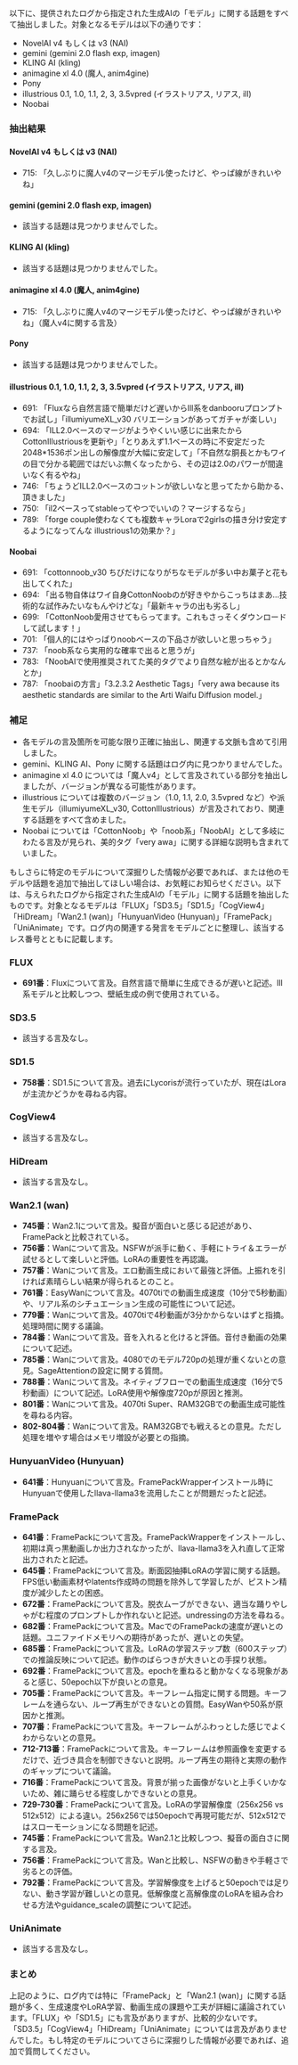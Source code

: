 以下に、提供されたログから指定された生成AIの「モデル」に関する話題をすべて抽出しました。対象となるモデルは以下の通りです：
- NovelAI v4 もしくは v3 (NAI)
- gemini (gemini 2.0 flash exp, imagen)
- KLING AI (kling)
- animagine xl 4.0 (魔人, anim4gine)
- Pony
- illustrious 0.1, 1.0, 1.1, 2, 3, 3.5vpred (イラストリアス, リアス, ill)
- Noobai

### 抽出結果

#### NovelAI v4 もしくは v3 (NAI)
- 715: 「久しぶりに魔人v4のマージモデル使ったけど、やっぱ線がきれいやね」

#### gemini (gemini 2.0 flash exp, imagen)
- 該当する話題は見つかりませんでした。

#### KLING AI (kling)
- 該当する話題は見つかりませんでした。

#### animagine xl 4.0 (魔人, anim4gine)
- 715: 「久しぶりに魔人v4のマージモデル使ったけど、やっぱ線がきれいやね」（魔人v4に関する言及）

#### Pony
- 該当する話題は見つかりませんでした。

#### illustrious 0.1, 1.0, 1.1, 2, 3, 3.5vpred (イラストリアス, リアス, ill)
- 691: 「Fluxなら自然言語で簡単だけど遅いからIll系をdanbooruプロンプトでお試し」「illumiyumeXL_v30 バリエーションがあってガチャが楽しい」
- 694: 「ILL2.0ベースのマージがようやくいい感じに出来たからCottonIllustriousを更新や」「とりあえず1.1ベースの時に不安定だった2048*1536ポン出しの解像度が大幅に安定して」「不自然な胴長とかもワイの目で分かる範囲ではだいぶ無くなったから、その辺は2.0のパワーが間違いなく有るやね」
- 746: 「ちょうどILL2.0ベースのコットンが欲しいなと思ってたから助かる、頂きました」
- 750: 「il2ベースってstableってやつでいいの？マージするなら」
- 789: 「forge couple使わなくても複数キャラLoraで2girlsの描き分け安定するようになってんな illustrious1の効果か？」

#### Noobai
- 691: 「cottonnoob_v30 ちびだけになりがちなモデルが多い中お菓子と花も出してくれた」
- 694: 「出る物自体はワイ自身CottonNoobのが好きやからこっちはまあ…技術的な試作みたいなもんやけどな」「最新キャラの出も劣るし」
- 699: 「CottonNoob愛用させてもらってます。これもさっそくダウンロードして試します！」
- 701: 「個人的にはやっぱりnoobベースの下品さが欲しいと思っちゃう」
- 737: 「noob系なら実用的な確率で出ると思うが」
- 783: 「NoobAIで使用推奨されてた美的タグでより自然な絵が出るとかなんとか」
- 787: 「noobaiの方言」「3.2.3.2 Aesthetic Tags」「very awa because its aesthetic standards are similar to the Arti Waifu Diffusion model.」

### 補足
- 各モデルの言及箇所を可能な限り正確に抽出し、関連する文脈も含めて引用しました。
- gemini、KLING AI、Pony に関する話題はログ内に見つかりませんでした。
- animagine xl 4.0 については「魔人v4」として言及されている部分を抽出しましたが、バージョンが異なる可能性があります。
- illustrious については複数のバージョン（1.0, 1.1, 2.0, 3.5vpred など）や派生モデル（illumiyumeXL_v30, CottonIllustrious）が言及されており、関連する話題をすべて含めました。
- Noobai については「CottonNoob」や「noob系」「NoobAI」として多岐にわたる言及が見られ、美的タグ「very awa」に関する詳細な説明も含まれていました。

もしさらに特定のモデルについて深掘りした情報が必要であれば、または他のモデルや話題を追加で抽出してほしい場合は、お気軽にお知らせください。以下は、与えられたログから指定された生成AIの「モデル」に関する話題を抽出したものです。対象となるモデルは「FLUX」「SD3.5」「SD1.5」「CogView4」「HiDream」「Wan2.1 (wan)」「HunyuanVideo (Hunyuan)」「FramePack」「UniAnimate」です。ログ内の関連する発言をモデルごとに整理し、該当するレス番号とともに記載します。

### FLUX
- **691番**：Fluxについて言及。自然言語で簡単に生成できるが遅いと記述。Ill系モデルと比較しつつ、壁紙生成の例で使用されている。

### SD3.5
- 該当する言及なし。

### SD1.5
- **758番**：SD1.5について言及。過去にLycorisが流行っていたが、現在はLoraが主流かどうかを尋ねる内容。

### CogView4
- 該当する言及なし。

### HiDream
- 該当する言及なし。

### Wan2.1 (wan)
- **745番**：Wan2.1について言及。擬音が面白いと感じる記述があり、FramePackと比較されている。
- **756番**：Wanについて言及。NSFWが派手に動く、手軽にトライ＆エラーが試せるとして楽しいと評価。LoRAの重要性を再認識。
- **757番**：Wanについて言及。エロ動画生成において最強と評価。上振れを引ければ素晴らしい結果が得られるとのこと。
- **761番**：EasyWanについて言及。4070tiでの動画生成速度（10分で5秒動画）や、リアル系のシチュエーション生成の可能性について記述。
- **779番**：Wanについて言及。4070tiで4秒動画が3分かからないはずと指摘。処理時間に関する議論。
- **784番**：Wanについて言及。音を入れると化けると評価。音付き動画の効果について記述。
- **785番**：Wanについて言及。4080でのモデル720pの処理が重くないとの意見。SageAttentionの設定に関する質問。
- **788番**：Wanについて言及。ネイティブフローでの動画生成速度（16分で5秒動画）について記述。LoRA使用や解像度720pが原因と推測。
- **801番**：Wanについて言及。4070ti Super、RAM32GBでの動画生成可能性を尋ねる内容。
- **802-804番**：Wanについて言及。RAM32GBでも戦えるとの意見。ただし処理を増やす場合はメモリ増設が必要との指摘。

### HunyuanVideo (Hunyuan)
- **641番**：Hunyuanについて言及。FramePackWrapperインストール時にHunyuanで使用したllava-llama3を流用したことが問題だったと記述。

### FramePack
- **641番**：FramePackについて言及。FramePackWrapperをインストールし、初期は真っ黒動画しか出力されなかったが、llava-llama3を入れ直して正常出力されたと記述。
- **645番**：FramePackについて言及。断面図抽挿LoRAの学習に関する話題。FPS低い動画素材やlatents作成時の問題を除外して学習したが、ピストン精度が減少したとの困惑。
- **672番**：FramePackについて言及。脱衣ムーブができない、適当な踊りやしゃがむ程度のプロンプトしか作れないと記述。undressingの方法を尋ねる。
- **682番**：FramePackについて言及。MacでのFramePackの速度が遅いとの話題。ユニファイドメモリへの期待があったが、遅いとの失望。
- **685番**：FramePackについて言及。LoRAの学習ステップ数（600ステップ）での推論反映について記述。動作のばらつきが大きいとの手探り状態。
- **692番**：FramePackについて言及。epochを重ねると動かなくなる現象があると感じ、50epoch以下が良いとの意見。
- **705番**：FramePackについて言及。キーフレーム指定に関する問題。キーフレームを通らない、ループ再生ができないとの質問。EasyWanや50系が原因かと推測。
- **707番**：FramePackについて言及。キーフレームがふわっとした感じでよくわからないとの意見。
- **712-713番**：FramePackについて言及。キーフレームは参照画像を変更するだけで、近づき具合を制御できないと説明。ループ再生の期待と実際の動作のギャップについて議論。
- **716番**：FramePackについて言及。背景が揃った画像がないと上手くいかないため、雑に踊らせる程度しかできないとの意見。
- **729-730番**：FramePackについて言及。LoRAの学習解像度（256x256 vs 512x512）による違い。256x256では50epochで再現可能だが、512x512ではスローモーションになる問題を記述。
- **745番**：FramePackについて言及。Wan2.1と比較しつつ、擬音の面白さに関する言及。
- **756番**：FramePackについて言及。Wanと比較し、NSFWの動きや手軽さで劣るとの評価。
- **792番**：FramePackについて言及。学習解像度を上げると50epochでは足りない、動き学習が難しいとの意見。低解像度と高解像度のLoRAを組み合わせる方法やguidance_scaleの調整について記述。

### UniAnimate
- 該当する言及なし。

### まとめ
上記のように、ログ内では特に「FramePack」と「Wan2.1 (wan)」に関する話題が多く、生成速度やLoRA学習、動画生成の課題や工夫が詳細に議論されています。「FLUX」や「SD1.5」にも言及がありますが、比較的少ないです。「SD3.5」「CogView4」「HiDream」「UniAnimate」については言及がありませんでした。もし特定のモデルについてさらに深掘りした情報が必要であれば、追加で質問してください。